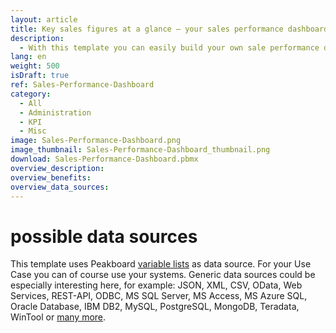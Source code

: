 ```yaml
---
layout: article
title: Key sales figures at a glance – your sales performance dashboard
description: 
  - With this template you can easily build your own sale performance dashboard. In addition to their name and a personal photo, your sales representatives can see important key figures such as targets, revenues and the delta of these. By monitoring these sales metrics and because of the visibility of their individual goals, all employees can see how they are performing and how many deals they have ahead of them, which increases motivation to improve their performance and promotes competition among salespeople. Download the template directly for free and design your very own individual sale performance dashboard!
lang: en
weight: 500
isDraft: true
ref: Sales-Performance-Dashboard
category:
  - All
  - Administration
  - KPI
  - Misc
image: Sales-Performance-Dashboard.png
image_thumbnail: Sales-Performance-Dashboard_thumbnail.png
download: Sales-Performance-Dashboard.pbmx
overview_description:
overview_benefits:
overview_data_sources:
---
```

# possible data sources
This template uses Peakboard [variable lists](https://help.peakboard.com/scripting/en-variables.html) as data source. For your Use Case you can of course use your systems. Generic data sources could be especially interesting here, for example: JSON, XML, CSV, OData, Web Services, REST-API, ODBC, MS SQL Server, MS Access, MS Azure SQL, Oracle Database, IBM DB2, MySQL, PostgreSQL, MongoDB, Teradata, WinTool or [many more](https://peakboard.com/en/interfaces/).
